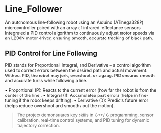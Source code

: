 # Line_Follower
An autonomous line-following robot using an Arduino (ATmega328P) microcontroller paired with an array of infrared reflectance sensors. Integrated a PID control algorithm to continuously adjust motor speeds via an L298N motor driver, ensuring smooth, accurate tracking of black path.

## PID Control for Line Following
PID stands for Proportional, Integral, and Derivative – a control algorithm used to correct errors between the desired path and actual movement. Without PID, the robot may jerk, overshoot, or zigzag. PID ensures smooth and accurate turns while following a line.

• Proportional (P): Reacts to the current error (how far the robot is from the center of the line).
• Integral (I): Accumulates past errors (helps in fine-tuning if the robot keeps drifting).
• Derivative (D): Predicts future error (helps reduce overshoot and smooths out the motion).

> The project demonstrates key skills in C++/ C programming, sensor calibration, real-time control systems, and PID tuning for dynamic trajectory correction.
